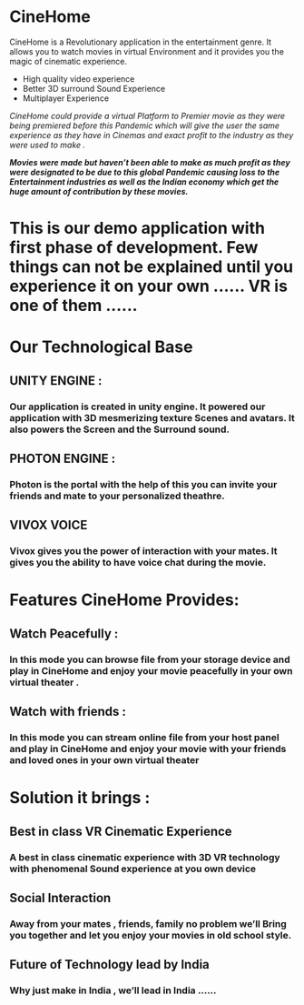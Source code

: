 # CineHome

CineHome is a Revolutionary application in the entertainment genre. It allows you to watch movies in virtual Environment and it provides you the magic of cinematic experience.

- High quality video experience
- Better 3D surround Sound Experience
- Multiplayer Experience

*CineHome could provide a virtual Platform to Premier movie as they were being premiered before this Pandemic which will give the user the same experience as they have in Cinemas and exact profit to the industry as they were used to make .*

***Movies were made but haven’t been able to make as much profit as they were designated to be due to this global Pandemic causing loss to the Entertainment industries as well as the Indian economy which get the huge amount of contribution by these movies.***

# This is our demo application with first phase of development. Few things can not be explained until you experience it on your own ...... VR is one of them ......
 
 # Our Technological Base

## UNITY ENGINE :
### Our application is created in unity engine. It powered our application with 3D mesmerizing texture Scenes and avatars. It also powers the Screen and the Surround sound.
 
 
 ## PHOTON ENGINE :
 ### Photon is the portal with the help of this you can invite your friends and mate to your personalized theathre.

 ## VIVOX VOICE
 ### Vivox gives you the power of interaction with your mates. It gives you the ability to have voice chat during the movie.


 # Features CineHome Provides:
 ## Watch Peacefully :
 ### In this mode you can browse file from your storage device and play in CineHome and enjoy your movie peacefully in your own virtual theater .
 
 ## Watch with friends :
 ### In this mode you can stream online file from your host panel and play in CineHome and enjoy your movie with your friends and loved ones in your own virtual theater
 
 # Solution it brings :
 ## Best in class VR Cinematic Experience
 ### A best in class cinematic experience with 3D VR technology with phenomenal Sound experience at you own device
 
 ## Social Interaction
 ### Away from your mates , friends, family no problem we’ll Bring you together and let you enjoy your movies in old school style.
 
 ## Future of Technology lead by India
 ### Why just make in India , we’ll lead in India ……
 
 
 
 
